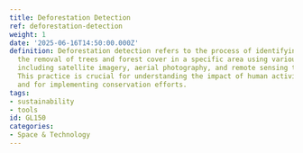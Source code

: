 ```yaml
---
title: Deforestation Detection
ref: deforestation-detection
weight: 1
date: '2025-06-16T14:50:00.000Z'
definition: Deforestation detection refers to the process of identifying and monitoring
  the removal of trees and forest cover in a specific area using various technologies,
  including satellite imagery, aerial photography, and remote sensing techniques.
  This practice is crucial for understanding the impact of human activities on ecosystems
  and for implementing conservation efforts.
tags:
- sustainability
- tools
id: GL150
categories:
- Space & Technology
---
```


